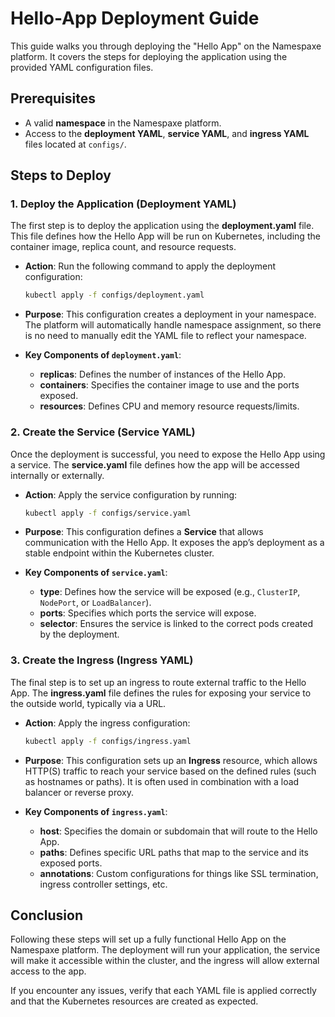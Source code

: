 # Hello-App Deployment Guide

This guide walks you through deploying the "Hello App" on the Namespaxe platform. It covers the steps for deploying the application using the provided YAML configuration files. 

## Prerequisites
- A valid **namespace** in the Namespaxe platform.
- Access to the **deployment YAML**, **service YAML**, and **ingress YAML** files located at `configs/`.

## Steps to Deploy

### 1. **Deploy the Application (Deployment YAML)**
   The first step is to deploy the application using the **deployment.yaml** file. This file defines how the Hello App will be run on Kubernetes, including the container image, replica count, and resource requests.

   - **Action**: Run the following command to apply the deployment configuration:
     ```bash
     kubectl apply -f configs/deployment.yaml
     ```

   - **Purpose**: This configuration creates a deployment in your namespace. The platform will automatically handle namespace assignment, so there is no need to manually edit the YAML file to reflect your namespace.

   - **Key Components of `deployment.yaml`**:
     - **replicas**: Defines the number of instances of the Hello App.
     - **containers**: Specifies the container image to use and the ports exposed.
     - **resources**: Defines CPU and memory resource requests/limits.

### 2. **Create the Service (Service YAML)**
   Once the deployment is successful, you need to expose the Hello App using a service. The **service.yaml** file defines how the app will be accessed internally or externally.

   - **Action**: Apply the service configuration by running:
     ```bash
     kubectl apply -f configs/service.yaml
     ```

   - **Purpose**: This configuration defines a **Service** that allows communication with the Hello App. It exposes the app’s deployment as a stable endpoint within the Kubernetes cluster.
   
   - **Key Components of `service.yaml`**:
     - **type**: Defines how the service will be exposed (e.g., `ClusterIP`, `NodePort`, or `LoadBalancer`).
     - **ports**: Specifies which ports the service will expose.
     - **selector**: Ensures the service is linked to the correct pods created by the deployment.

### 3. **Create the Ingress (Ingress YAML)**
   The final step is to set up an ingress to route external traffic to the Hello App. The **ingress.yaml** file defines the rules for exposing your service to the outside world, typically via a URL.

   - **Action**: Apply the ingress configuration:
     ```bash
     kubectl apply -f configs/ingress.yaml
     ```

   - **Purpose**: This configuration sets up an **Ingress** resource, which allows HTTP(S) traffic to reach your service based on the defined rules (such as hostnames or paths). It is often used in combination with a load balancer or reverse proxy.

   - **Key Components of `ingress.yaml`**:
     - **host**: Specifies the domain or subdomain that will route to the Hello App.
     - **paths**: Defines specific URL paths that map to the service and its exposed ports.
     - **annotations**: Custom configurations for things like SSL termination, ingress controller settings, etc.

## Conclusion
Following these steps will set up a fully functional Hello App on the Namespaxe platform. The deployment will run your application, the service will make it accessible within the cluster, and the ingress will allow external access to the app. 

If you encounter any issues, verify that each YAML file is applied correctly and that the Kubernetes resources are created as expected.
